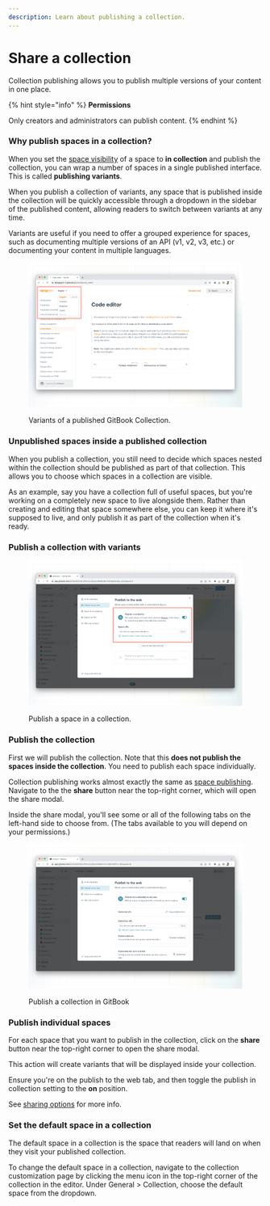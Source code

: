 ```yaml
---
description: Learn about publishing a collection.
---
```


# Share a collection

Collection publishing allows you to publish multiple versions of your content in one place.&#x20;

{% hint style="info" %}
**Permissions**

Only creators and administrators can publish content.
{% endhint %}

### Why publish spaces in a collection?

When you set the [space visibility](space-publishing.md) of a space to **in collection** and publish the collection, you can wrap a number of spaces in a single published interface. This is called **publishing variants**.

When you publish a collection of variants, any space that is published inside the collection will be quickly accessible through a dropdown in the sidebar of the published content, allowing readers to switch between variants at any time.

Variants are useful if you need to offer a grouped experience for spaces, such as documenting multiple versions of an API (v1, v2, v3, etc.) or documenting your content in multiple languages.

<figure><img src="../../.gitbook/assets/variants.png" alt=""><figcaption><p>Variants of a published GitBook Collection.</p></figcaption></figure>

### Unpublished spaces inside a published collection

When you publish a collection, you still need to decide which spaces nested within the collection should be published as part of that collection. This allows you to choose which spaces in a collection are visible.

As an example, say you have a collection full of useful spaces, but you're working on a completely new space to live alongside them. Rather than creating and editing that space somewhere else, you can keep it where it's supposed to live, and only publish it as part of the collection when it's ready.

### Publish a collection with variants

<figure><img src="../../.gitbook/assets/space-incollection-publishing.png" alt=""><figcaption><p>Publish a space in a collection.</p></figcaption></figure>

### Publish the collection

First we will publish the collection. Note that this **does not publish the spaces inside the collection**. You need to publish each space individually.

Collection publishing works almost exactly the same as [space publishing](space-publishing.md#publish-to-the-web). Navigate to the the **share** button near the top-right corner, which will open the share modal.

Inside the share modal, you'll see some or all of the following tabs on the left-hand side to choose from. (The tabs available to you will depend on your permissions.)

<figure><img src="../../.gitbook/assets/collection-publishing.png" alt=""><figcaption><p>Publish a collection in GitBook</p></figcaption></figure>

### Publish individual spaces

For each space that you want to publish in the collection, click on the **share** button near the top-right corner to open the share modal.

This action will create variants that will be displayed inside your collection.&#x20;

Ensure you're on the publish to the web tab, and then toggle the publish in collection setting to the **on** position.

See [sharing options](space-publishing.md) for more info.

### Set the default space in a collection

The default space in a collection is the space that readers will land on when they visit your published collection.&#x20;

To change the default space in a collection, navigate to the collection customization page by clicking the menu icon in the top-right corner of the collection in the editor. Under General > Collection, choose the default space from the dropdown.
